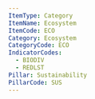 ```yaml
---
ItemType: Category
ItemName: Ecosystem
ItemCode: ECO
Category: Ecosystem
CategoryCode: ECO
IndicatorCodes:
  - BIODIV
  - REDLST
Pillar: Sustainability
PillarCode: SUS
---
```


